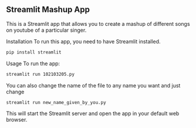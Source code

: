 ## Streamlit Mashup App
This is a Streamlit app that allows you to create a mashup of different songs on youtube of a particular singer.

Installation
To run this app, you need to have Streamlit installed.

```bash
pip install streamlit
```

Usage
To run the app:

```bash
streamlit run 102103205.py
```
You can also change the name of the file to any name you want and just change
```bash
streamlit run new_name_given_by_you.py
```
This will start the Streamlit server and open the app in your default web browser.
